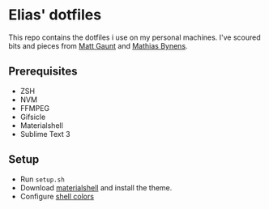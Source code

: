 # Elias' dotfiles
This repo contains the dotfiles i use on my personal machines.
I've scoured bits and pieces from [Matt Gaunt](https://github.com/gauntface/dotfiles/)
and [Mathias Bynens](https://github.com/mathiasbynens/dotfiles/). 

## Prerequisites
* ZSH
* NVM
* FFMPEG
* Gifsicle
* Materialshell
* Sublime Text 3

## Setup
* Run `setup.sh`
* Download [materialshell](https://github.com/carloscuesta/materialshell#download) and install the theme.
* Configure [shell colors](https://github.com/carloscuesta/materialshell#shell-colors)
